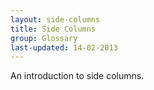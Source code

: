 ```yaml
---
layout: side-columns
title: Side Columns
group: Glossary
last-updated: 14-02-2013
---
```


An introduction to side columns.